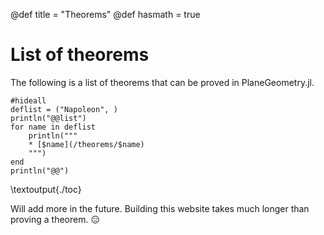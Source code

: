 @def title = "Theorems"
@def hasmath = true

# List of theorems

The following is a list of theorems that can be proved in PlaneGeometry.jl.

```julia:./toc
#hideall
deflist = ("Napoleon", )
println("@@list")
for name in deflist
    println("""
    * [$name](/theorems/$name)
    """)
end
println("@@")
```
\textoutput{./toc}

Will add more in the future. Building this website takes much longer than proving a theorem. 😑️

